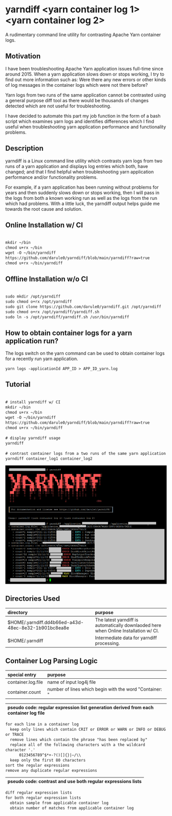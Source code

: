 # yarndiff <yarn container log 1> <yarn container log 2>
A rudimentary command line utility for contrasting Apache Yarn container logs.

## Motivation
I have been troubleshooting Apache Yarn application issues full-time since around 2015. When a yarn application slows down or stops working, I try to find out more information such as: Were there any new errors or other kinds of log messages in the container logs which were not there before?

Yarn logs from two runs of the same application cannot be contrasted using a general purpose diff tool as there would be thousands of changes detected which are not useful for troubleshooting.

I have decided to automate this part my job function in the form of a bash script which examines yarn logs and identifies differences which I find useful when troubleshooting yarn application performance and functionality problems. 
  
## Description
yarndiff is a Linux command line utility which contrasts yarn logs from two runs of a yarn application and displays log entries which both, have changed; and that I find helpful when troubleshooting yarn application performance and/or functionality problems.

For example, if a yarn application has been running without problems for years and then suddenly slows down or stops working, then I will pass in the logs from both a known working run as well as the logs from the run which had problems. With a little luck, the yarndiff output helps guide me towards the root cause and solution.

## Online Installation w/ CI
```console

mkdir ~/bin
chmod u+rx ~/bin
wget -O ~/bin/yarndiff https://github.com/darule0/yarndiff/blob/main/yarndiff?raw=true
chmod u+rx ~/bin/yarndiff

```



## Offline Installation w/o CI
```console

sudo mkdir /opt/yarndiff
sudo chmod o+rx /opt/yarndiff
sudo git clone https://github.com/darule0/yarndiff.git /opt/yarndiff
sudo chmod o+rx /opt/yarndiff/yarndiff.sh
sudo ln -s /opt/yarndiff/yarndiff.sh /usr/bin/yarndiff

```

## How to obtain container logs for a yarn application run?
The logs switch on the yarn command can be used to obtain container logs for a recently run yarn application.
```console
yarn logs -applicationId APP_ID > APP_ID_yarn.log
```

## Tutorial
```console

# install yarndiff w/ CI
mkdir ~/bin
chmod u+rx ~/bin
wget -O ~/bin/yarndiff https://github.com/darule0/yarndiff/blob/main/yarndiff?raw=true
chmod u+rx ~/bin/yarndiff

# display yarndiff usage
yarndiff

# contrast container logs from a two runs of the same yarn application
yarndiff container_log1 container_log2

```

![alt text](https://raw.githubusercontent.com/darule0/yarndiff/main/yarndiff.png)

## Directories Used
| directory | purpose |
| :--- | :--- |
| $HOME/.yarndiff.dd4b66ed-a43d-48ec-8e32-1b901bc8ea8e | The latest yarndiff is automatically downlaoded here when Online Installation w/ CI. |
| $HOME/.yarndiff | Intermediate data for yarndiff processing. |

## Container Log Parsing Logic
| special entry | purpose |
| :--- | :--- |
| container.log.file | name of input log4j file |
| container.count | number of lines which begin with the word "Container: "|

| pseudo code: regular expression list generation derived from each container log file |
| :--- |
```console
for each line in a container log
  keep only lines which contain CRIT or ERROR or WARN or INFO or DEBUG or TRACE
  remove lines which contain the phrase "has been replaced by"
  replace all of the following characters with a the wildcard character '.'
      0123456789^$*+-?()[]{}|—/\\
  keep only the first 80 characters
sort the regular expressions
remove any duplicate regular expressions
```
| pseudo code: contrast and use both regular expressions lists |
| :--- |
```console
diff regular expression lists
for both regular expression lists
  obtain sample from applicable container log
  obtain number of matches from applicable container log
```




